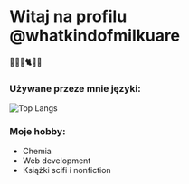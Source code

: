# Witaj na profilu @whatkindofmilkuare
#### 🧑‍🔬🎱🐈🧑‍💻
### Używane przeze mnie języki:
![Top Langs](https://github-readme-stats.vercel.app/api/top-langs/?username=whatkindofmilkuare)

### Moje hobby:
- Chemia
- Web development
- Książki scifi i nonfiction